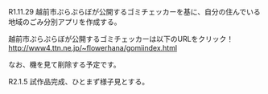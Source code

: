 R1.11.29
越前市ぷらぷらぼが公開するゴミチェッカーを基に、自分の住んでいる地域のごみ分別アプリを作成する。

越前市ぷらぷらぼが公開するゴミチェッカーは以下のURLをクリック！
<a href="http://www4.ttn.ne.jp/~flowerhana/gomiindex.html" target="_blank">http://www4.ttn.ne.jp/~flowerhana/gomiindex.html</a>

なお、機を見て削除する予定です。

R2.1.5
試作品完成、ひとまず様子見とする。
